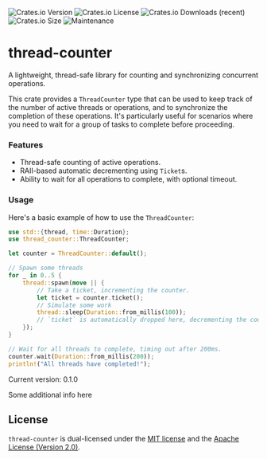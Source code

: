 ![Crates.io Version](https://img.shields.io/crates/v/thread-counter)
![Crates.io License](https://img.shields.io/crates/l/thread-counter)
![Crates.io Downloads (recent)](https://img.shields.io/crates/dr/thread-counter?label=recent%20downloads)
![Crates.io Size](https://img.shields.io/crates/size/thread-counter?label=size)
![Maintenance](https://img.shields.io/badge/maintenance-actively--developed-brightgreen.svg)

# thread-counter

A lightweight, thread-safe library for counting and synchronizing concurrent
operations.

This crate provides a `ThreadCounter` type that can be used to keep track
of the number of active threads or operations, and to synchronize the
completion of these operations. It's particularly useful for scenarios where
you need to wait for a group of tasks to complete before proceeding.

### Features

- Thread-safe counting of active operations.
- RAII-based automatic decrementing using `Ticket`s.
- Ability to wait for all operations to complete, with optional timeout.

### Usage

Here's a basic example of how to use the `ThreadCounter`:

```rust
use std::{thread, time::Duration};
use thread_counter::ThreadCounter;

let counter = ThreadCounter::default();

// Spawn some threads
for _ in 0..5 {
	thread::spawn(move || {
		// Take a ticket, incrementing the counter.
		let ticket = counter.ticket();
		// Simulate some work
		thread::sleep(Duration::from_millis(100));
		// `ticket` is automatically dropped here, decrementing the counter
	});
}

// Wait for all threads to complete, timing out after 200ms.
counter.wait(Duration::from_millis(200));
println!("All threads have completed!");
```

Current version: 0.1.0

Some additional info here

## License

`thread-counter` is dual-licensed under the [MIT license](LICENSE-MIT) and the [Apache License (Version 2.0)](LICENSE-APACHE).
